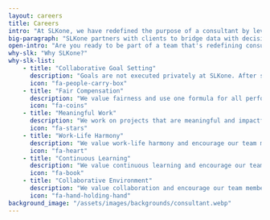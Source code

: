 ```yaml
---
layout: careers
title: Careers
intro: "At SLKone, we have redefined the purpose of a consultant by leveraging our expertise for greater client results as well as personal and professional satisfaction. Whereas a typical consultant is measured by the hours billed, a SLKone team member is driven by the desire to deliver successful outcomes for our clients."
big-paragraph: "SLKone partners with clients to bridge data with decision making to generate enterprise value. What makes SLKone different is how we approach the intersection of business generalist and data scientist. Historically, that has been accomplished through the "data translator" model where management consultants work with data science teams to derive insights. We challenge that model and believe there have been enough advancements in open-source research, education, and resources to apply data science principles and models to our projects. In other words, we're consultants who can code and see that as the long-term model for success."
open-intro: "Are you ready to be part of a team that's redefining consulting? Explore our open positions and find out how you can make an impact with SLKone."
why-slk: "Why SLKone?"
why-slk-list:
    - title: "Collaborative Goal Setting"
      description: "Goals are not executed privately at SLKone. After setting individual goals, team members share their goals with each other and commit to helping one another deliver those goals; everyone succeeds together."
      icon: "fa-people-carry-box"
    - title: "Fair Compensation"
      description: "We value fairness and use one formula for all performance rewards. Founders, partners, managers, and consultants all earn within the same operating model."
      icon: "fa-coins"
    - title: "Meaningful Work"
      description: "We work on projects that are meaningful and impactful. We are not a firm that does "consulting" - we are a firm that solves our clients problems."
      icon: "fa-stars"
    - title: "Work-Life Harmony"
      description: "We value work-life harmony and encourage our team members to have a life outside of work. We believe that this allows our team members to be more productive and happy in their personal and professional lives."
      icon: "fa-heart"
    - title: "Continuous Learning"
      description: "We value continuous learning and encourage our team members to learn new skills and knowledge. We believe that this allows our team members to be more effective in their roles and to grow as professionals."
      icon: "fa-book"
    - title: "Collaborative Environment"
      description: "We value collaboration and encourage our team members to work together to deliver the best results for our clients. We believe that this allows our team members to be more effective in their roles and to grow as professionals."
      icon: "fa-hand-holding-hand" 
background_image: "/assets/images/backgrounds/consultant.webp"
---
```

